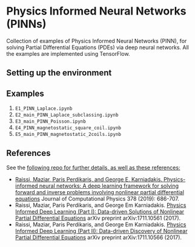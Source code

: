 # Physics Informed Neural Networks (PINNs)
Collection of examples of Physics Informed Neural Networks (PINN), for solving Partial Differential Equations (PDEs) via deep neural networks. All the examples are implemented using TensorFlow.

## Setting up the environment

## Examples
1. `E1_PINN_Laplace.ipynb`
2. `E2_main_PINN_Laplace_subclassing.ipynb`
3. `E3_main_PINN_Poisson.ipynb`
4. `E4_PINN_magnetostatic_square_coil.ipynb`
5. `E5_main_PINN_magnetostatic_2coils.ipynb`
 
## References
See the <a href=https://github.com/maziarraissi/PINNs>following repo for further details, as well as these references:
<ul>
  <li>Raissi, Maziar, Paris Perdikaris, and George E. Karniadakis. <a href=https://www.sciencedirect.com/science/article/pii/S0021999118307125>Physics-informed neural networks: A deep learning framework for solving forward and inverse problems involving nonlinear partial differential equations</a> Journal of Computational Physics 378 (2019): 686-707.</li>
  <li>Raissi, Maziar, Paris Perdikaris, and George Em Karniadakis. <a href=https://arxiv.org/abs/1711.10561>Physics Informed Deep Learning (Part I): Data-driven Solutions of Nonlinear Partial Differential Equations</a> arXiv preprint arXiv:1711.10561 (2017).</li>
  <li>Raissi, Maziar, Paris Perdikaris, and George Em Karniadakis. <a href=https://arxiv.org/abs/1711.10566>Physics Informed Deep Learning (Part II): Data-driven Discovery of Nonlinear Partial Differential Equations</a> arXiv preprint arXiv:1711.10566 (2017).</li>
</ul> 
 
